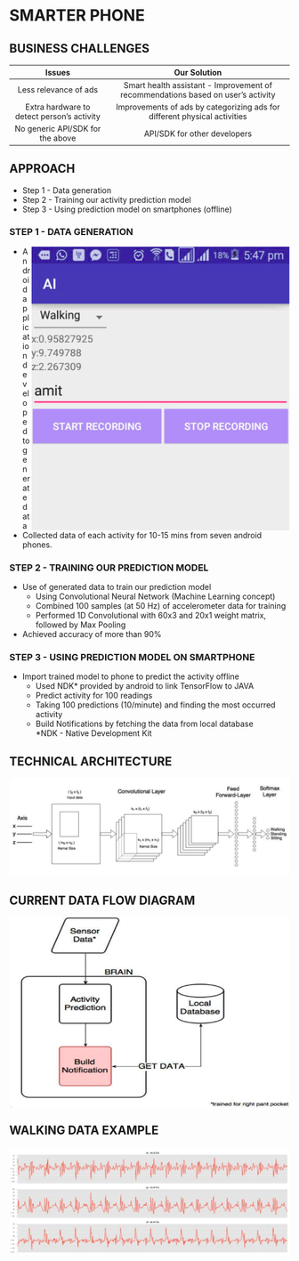 # SMARTER PHONE


## BUSINESS CHALLENGES
| Issues   |      Our Solution      |
|:----------:|:----------------------:|
| Less relevance of ads|  Smart health assistant - Improvement of recommendations based on user’s activity  |
| Extra hardware to detect person’s activity |    Improvements of ads by categorizing ads for different physical activities   |
| No generic API/SDK for the above |  API/SDK for other developers |

## APPROACH
* Step 1 - Data generation
* Step 2 - Training our activity prediction model
* Step 3 - Using prediction model on smartphones (offline) 

### STEP 1 - DATA GENERATION
<img src="Other/data_collect.png" align="right" />

* Android application developed to generate data
* Collected data of each activity for 10-15 mins from seven android phones.

### STEP 2 - TRAINING OUR PREDICTION MODEL
* Use of generated data to train our prediction model
    * Using Convolutional Neural Network (Machine Learning concept)
    * Combined 100 samples (at 50 Hz) of accelerometer data for training
    * Performed 1D Convolutional with 60x3 and 20x1 weight matrix, followed by Max Pooling
* Achieved accuracy of more than 90%

### STEP 3 - USING PREDICTION MODEL ON SMARTPHONE
* Import trained model to phone to predict the activity offline
    * Used NDK* provided by android to link TensorFlow to JAVA
    * Predict activity for 100 readings
    * Taking 100 predictions (10/minute) and finding the most occurred activity
    * Build Notifications by fetching the data from local database  
                                    *NDK - Native Development Kit
           
## TECHNICAL ARCHITECTURE
<img src="Other/architecture.png" align="center" />

## CURRENT DATA FLOW DIAGRAM
<img src="Other/data_flow.png" align="center" />

## WALKING DATA EXAMPLE
<img src="Other/walking.png" align="center" />
